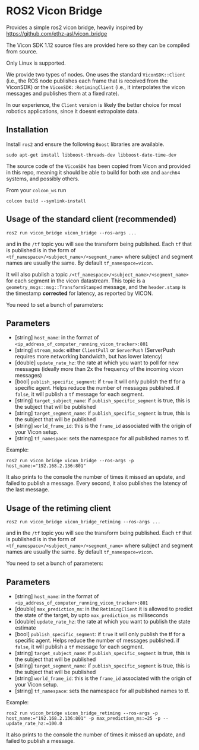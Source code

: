 # ROS2 Vicon Bridge


Provides a simple ros2 vicon bridge, heavily inspired by https://github.com/ethz-asl/vicon_bridge

The Vicon SDK 1.12 source files are provided here so they can be compiled from source.

Only Linux is supported. 


We provide two types of nodes. One uses the standard `ViconSDK::Client` (i.e., the ROS node publishes each frame that is received from the ViconSDK)  or the `ViconSDK::RetimingClient` (i.e., it interpolates the vicon messages and publishes them at a fixed rate). 

In our experience, the `Client` version is likely the better choice for most robotics applications, since it doesnt extrapolate data. 
## Installation

Install `ros2` and ensure the following `Boost` libraries are available. 
```
sudo apt-get install libboost-threads-dev libboost-date-time-dev
```
The source code of the `ViconSDK` has been copied from Vicon and provided in this repo, meaning it should be able to build for both `x86` and `aarch64` systems, and possibly others. 

From your `colcon_ws` run 
```
colcon build --symlink-install
```

## Usage of the standard client (recommended)
```
ros2 run vicon_bridge vicon_bridge --ros-args ...
``` 
and in the `/tf` topic you will see the transform being published. Each `tf` that is published is in the form of `<tf_namespace>/<subject_name>/<segment_name>` where subject and segment names are usually the same. By default `tf_namespace=vicon`. 

It will also publish a topic `/<tf_namespace>/<subject_name>/<segment_name>` for each segment in the vicon datastream. This topic is a `geometry_msgs::msg::TransformStamped` message, and the `header.stamp` is the timestamp **corrected** for latency, as reported by VICON. 

You need to set a bunch of parameters:

## Parameters 
- [string] `host_name`: in the format of `<ip_address_of_computer_running_vicon_tracker>:801`
- [string] `stream_mode`: either `ClientPull` or `ServerPush` (ServerPush requires more networking bandwidth, but has lower latency)
- [double] `update_rate_hz`: the rate at which you want to poll for new messages (ideally more than 2x the frequency of the incoming vicon messages)
- [bool] `publish_specific_segment`: if `true` it will only publish the tf for a specific agent. Helps reduce the number of messages published. if `false`, it will publish a `tf` message for each segment. 
- [string] `target_subject_name`:  if `publish_specific_segment` is true, this is the subject that will be published
- [string] `target_segment_name`:  if `publish_specific_segment` is true, this is the subject that will be published
- [string] `world_frame_id`: this is the `frame_id`  associated with the origin of your Vicon setup. 
- [string] `tf_namespace`: sets the namespace for all published names to tf. 


Example:
```
ros2 run vicon_bridge vicon_bridge --ros-args -p host_name:="192.168.2.136:801"
```

It also prints to the console the number of times it missed an update, and failed to publish a message.  Every second, it also publishes the latency of the last message. 





## Usage of the retiming client
```
ros2 run vicon_bridge vicon_bridge_retiming --ros-args ...
``` 
and in the `/tf` topic you will see the transform being published. Each `tf` that is published is in the form of `<tf_namespace>/<subject_name>/<segment_name>` where subject and segment names are usually the same. By default `tf_namespace=vicon`. 

You need to set a bunch of parameters:

## Parameters 
- [string] `host_name`: in the format of `<ip_address_of_computer_running_vicon_tracker>:801`
- [double] `max_prediction_ms`: in the `RetimingClient` it is allowed to predict the state of the target, by upto `max_prediction_ms` milliseconds
- [double] `update_rate_hz`: the rate at which you want to publish the state estimate
- [bool] `publish_specific_segment`: if `true` it will only publish the tf for a specific agent. Helps reduce the number of messages published. if `false`, it will publish a `tf` message for each segment. 
- [string] `target_subject_name`:  if `publish_specific_segment` is true, this is the subject that will be published
- [string] `target_segment_name`:  if `publish_specific_segment` is true, this is the subject that will be published
- [string] `world_frame_id`: this is the `frame_id`  associated with the origin of your Vicon setup. 
- [string] `tf_namespace`: sets the namespace for all published names to tf. 


Example:
```
ros2 run vicon_bridge vicon_bridge_retiming --ros-args -p host_name:="192.168.2.136:801" -p max_prediction_ms:=25 -p --update_rate_hz:=100.0
```

It also prints to the console the number of times it missed an update, and failed to publish a message. 




